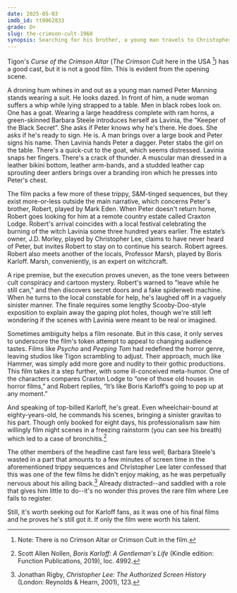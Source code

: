 ```yaml
---
date: 2025-05-03
imdb_id: tt0062833
grade: D+
slug: the-crimson-cult-1968
synopsis: Searching for his brother, a young man travels to Christopher Lee's remote lodge where he meets witchcraft expert Boris Karloff and dreams of green-skinned witch Barbara Steele. 
---
```


Tigon's _Curse of the Crimson Altar_ (_The Crimson Cult_ here in the USA [^1]) has a good cast, but it is not a good film. This is evident from the opening scene.

A droning hum whines in and out as a young man named Peter Manning stands wearing a suit. He looks dazed. In front of him, a nude woman suffers a whip while lying strapped to a table. Men in black robes look on. One has a goat. Wearing a large headdress complete with ram horns, a green-skinned Barbara Steele introduces herself as Lavinia, the "Keeper of the Black Secret”. She asks if Peter knows why he's there. He does. She asks if he's ready to sign. He is. A man brings over a large book and Peter signs his name. Then Lavinia hands Peter a dagger. Peter stabs the girl on the table. There's a quick-cut to the goat, which seems distressed. Lavinia snaps her fingers. There's a crack of thunder. A muscular man dressed in a leather bikini bottom, leather arm-bands, and a studded leather cap sprouting deer antlers brings over a branding iron which he presses into Peter's chest.

The film packs a few more of these trippy, S&M-tinged sequences, but they exist more-or-less outside the main narrative, which concerns Peter's brother, Robert, played by Mark Eden. When Peter doesn't return home, Robert goes looking for him at a remote country estate called Craxton Lodge. Robert's arrival coincides with a local festival celebrating the burning of the witch Lavinia some three hundred years earlier. The estate’s owner, J.D. Morley, played by Christopher Lee, claims to have never heard of Peter, but invites Robert to stay on to continue his search. Robert agrees. Robert also meets another of the locals, Professor Marsh, played by Boris Karloff. Marsh, conveniently, is an expert on witchcraft.

A ripe premise, but the execution proves uneven, as the tone veers between cult conspiracy and cartoon mystery. Robert's warned to "leave while he still can," and then discovers secret doors and a fake spiderweb machine. When he turns to the local constable for help, he's laughed off in a vaguely sinister manner. The finale requires some lengthy Scooby-Doo-style exposition to explain away the gaping plot holes, though we're still left wondering if the scenes with Lavinia were meant to be real or imagined.

Sometimes ambiguity helps a film resonate. But in this case, it only serves to underscore the film's token attempt to appeal to changing audience tastes. Films like <span data-imdb-id="tt0054215">_Psycho_</span> and <span data-imdb-id="tt0054167">_Peeping Tom_</span> had redefined the horror genre, leaving studios like Tigon scrambling to adjust. Their approach, much like Hammer, was simply add more gore and nudity to their gothic productions. This film takes it a step further, with some ill-conceived meta-humor. One of the characters compares Craxton Lodge to “one of those old houses in horror films,” and Robert replies, “It’s like Boris Karloff’s going to pop up at any moment.” 

And speaking of top-billed Karloff, he's great. Even wheelchair-bound at eighty-years-old, he commands his scenes, bringing a sinister gravitas to his part. Though only booked for eight days, his professionalism saw him willingly film night scenes in a freezing rainstorm (you can see his breath) which led to a case of bronchitis.[^2] 

The other members of the headline cast fare less well; Barbara Steele's wasted in a part that amounts to a few minutes of screen time in the aforementioned trippy sequences and Christopher Lee later confessed that this was one of the few films he didn't enjoy making, as he was perpetually nervous about his ailing back.[^3] Already distracted--and saddled with a role that gives him little to do--it's no wonder this proves the rare film where Lee fails to register.

Still, it's worth seeking out for Karloff fans, as it was one of his final films and he proves he's still got it. If only the film were worth his talent.

[^1]: Note: There is no Crimson Altar or Crimson Cult in the film.
[^2]: Scott Allen Nollen, _Boris Karloff: A Gentleman's Life_ (Kindle edition: Function Publications, 2019), loc. 4992.
[^3]: Jonathan Rigby, _Christopher Lee: The Authorized Screen History_ (London: Reynolds & Hearn, 2001), 123.
